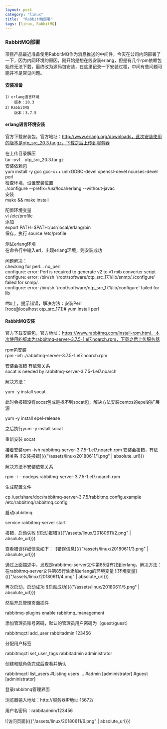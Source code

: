 ```yaml
---
layout: post
category: "linux"
title:  "RabbitMQ部署"
tags: [linux, RabbitMQ]
---
```


### RabbitMQ部署

项目产品最近准备使用RabbitMQ作为消息推送的中间件，今天在公司内网部署了一下，因为内网环境的原因，刚开始是想在线安装erlang，但是有几个rpm依赖包始终无法下载，最终改为源码包安装，在这里记录一下安装过程，中间有些问题可能并不是常见问题。

#### 安装准备
	1）erlang语言环境
		版本：20.3
	2）RabbitMQ
		版本：3.7.5 

#### erlang语言环境安装
官方下载安装包，官方地址：http://www.erlang.org/downloads，此次安装使用的版本是otp_src_20.3.tar.gz，下载之后上传到服务器

在上传目录解压   
	tar -xvf　otp_src_20.3.tar.gz   
安装依赖包   
	yum install -y gcc gcc-c++ unixODBC-devel openssl-devel ncurses-devel perl  
检查环境、设置安装位置   
	./configure --prefix=/usr/local/erlang --without-javac  
安装   
	make && make install  

配置环境变量   
	vi /etc/profile  
	添加  
	export PATH=$PATH:/usr/local/erlang/bin  
	保存，执行 source /etc/profile  

测试erlang环境  
	在命令行中输入erl，出现erlang环境，则安装成功  

问题解决：   
checking for perl... no_perl   
configure: error: Perl is required to generate v2 to v1 mib converter script   
configure: error: /bin/sh '/root/software/otp_src_17.1/lib/snmp/./configure' failed for snmp/.   
configure: error: /bin/sh '/root/software/otp_src_17.1/lib/configure' failed for lib   
 
\#如上，提示错误，解决方法：安装Perl   
[root@localhost otp_src_17.1]# yum install perl



#### RabbitMQ安装
官方下载安装包，官方地址：https://www.rabbitmq.com/install-rpm.html，本次使用的版本为rabbitmq-server-3.7.5-1.el7.noarch.rpm，下载之后上传服务器

rpm包安装  
rpm -ivh ./rabbitmq-server-3.7.5-1.el7.noarch.rpm  

安装会报错 有依赖关系  
socat is needed by rabbitmq-server-3.7.5-1.el7.noarch   

解决方法：   

yum -y install socat

此时会报错没有socat包或是找不到socat包，解决方法安装centos的epel的扩展源

yum -y install epel-release

之后执行yum -y install socat

重新安装 socat

接着安装rpm -ivh rabbitmq-server-3.7.5-1.el7.noarch.rpm 安装会报错，有依赖关系
![安装报错]({{"/assets/linux/20180611/1.png" | absolute_url}})

解决方法不安装依赖关系

rpm -i --nodeps rabbitmq-server-3.7.5-1.el7.noarch.rpm

生成配置文件

cp /usr/share/doc/rabbitmq-server-3.7.5/rabbitmq.config.example /etc/rabbitmq/rabbitmq.config

启动rabbitmq

service rabbitmq-server start

报错，启动失败
![启动报错]({{"/assets/linux/20180611/2.png" | absolute_url}})

查看错误详细信息如下：
![错误信息]({{"/assets/linux/20180611/3.png" | absolute_url}})

通过上面描述中，发现是rabbitmq-server文件第85没有找到erlang，解决方法：在rabbitmq-server文件第85行处添加erlang的环境变量
![环境变量]({{"/assets/linux/20180611/4.png" | absolute_url}})

再次启动，启动成功
![启动成功]({{"/assets/linux/20180611/5.png" | absolute_url}})

然后开启管理页面插件

rabbitmq-plugins enable rabbitmq_management

添加管理员账号密码，默认的管理员用户密码为（guest/guest）

rabbitmqctl add_user rabbitadmin 123456

分配用户标签 

rabbitmqctl set_user_tags rabbitadmin administrator

创建和赋角色完成后查看并确认

rabbitmqctl list_users
\#Listing users ...
\#admin	[administrator]
\#guest	[administrator]

登录rabbitmq管理界面

浏览器输入地址：http://服务器IP地址:15672/

用户名密码：rabbitadmin/123456

![访问页面]({{"/assets/linux/20180611/6.png" | absolute_url}})

